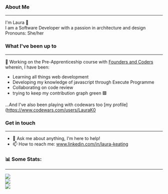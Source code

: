 ### About Me

---
I'm Laura 👋
<br>
I am a Software Developer with a passion in architecture and design
<br>
Pronouns: She/her


### What I've been up to
---

🔭 Working on the Pre-Apprenticeship course with [Founders and Coders](https://www.foundersandcoders.com/skills-bootcamp/) wherein, I have been:

- Learning all things web development 
- Developing my knowledge of javascript through Execute Programme
- Collaborating on code review
- trying to keep my contribution graph green 🟩 

...And I've also been playing with codewars too [my profile](https://www.codewars.com/users/LauraK0


### Get in touch
---

- 💬 Ask me about anything, I'm here to help!
- 📫 How to reach me: www.linkedin.com/in/laura-keating


### 📊 Some Stats:
---
![](https://github-readme-stats.vercel.app/api?username=LauraK0&theme=dark&hide_border=false&include_all_commits=false&count_private=false)<br/>
![](https://github-readme-streak-stats.herokuapp.com/?user=LauraK0&theme=dark&hide_border=false)<br/>
![](https://github-readme-stats.vercel.app/api/top-langs/?username=LauraK0&theme=dark&hide_border=false&include_all_commits=false&count_private=false&layout=compact)
